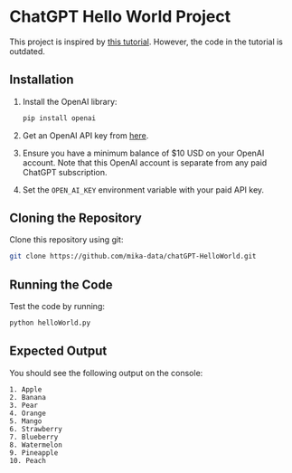 
# ChatGPT Hello World Project

This project is inspired by [this tutorial](https://gokhang1327.medium.com/getting-started-with-the-openai-api-chatgpt-in-python-d689eecbbd37). However, the code in the tutorial is outdated.

## Installation

1. Install the OpenAI library:
    ```bash
    pip install openai
    ```

2. Get an OpenAI API key from [here](https://platform.openai.com/settings/profile?tab=api-keys).

3. Ensure you have a minimum balance of $10 USD on your OpenAI account. Note that this OpenAI account is separate from any paid ChatGPT subscription.

4. Set the `OPEN_AI_KEY` environment variable with your paid API key.

## Cloning the Repository

Clone this repository using git:

```bash
git clone https://github.com/mika-data/chatGPT-HelloWorld.git
```

## Running the Code

Test the code by running:

```bash
python helloWorld.py
```

## Expected Output

You should see the following output on the console:

```
1. Apple
2. Banana
3. Pear
4. Orange
5. Mango
6. Strawberry
7. Blueberry
8. Watermelon
9. Pineapple
10. Peach
```
